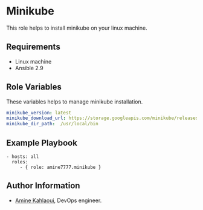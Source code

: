 Minikube
=========

This role helps to install minikube on your linux machine.

Requirements
------------
- Linux machine
- Ansible 2.9

Role Variables
--------------
These variables helps to manage minikube installation.

```yaml
minikube_version: latest
minikube_download_url: https://storage.googleapis.com/minikube/releases/{{ minikube_version }}/minikube-linux-amd64
minikube_dir_path:  /usr/local/bin
```

Example Playbook
----------------



    - hosts: all
      roles:
         - { role: amine7777.minikube }


Author Information
------------------

- [Amine Kahlaoui](https://github.com/amine7777), DevOps engineer.
